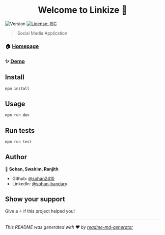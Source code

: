 <h1 align="center">Welcome to Linkize 👋</h1>
<p>
  <img alt="Version" src="https://img.shields.io/badge/version-1.0.0-blue.svg?cacheSeconds=2592000" />
  <a href="#" target="_blank">
    <img alt="License: ISC" src="https://img.shields.io/badge/License-ISC-yellow.svg" />
  </a>
</p>

> Social Media Application

### 🏠 [Homepage](/public)

### ✨ [Demo](https://linkize.herokuapp.com/)

## Install

```sh
npm install
```

## Usage

```sh
npm run dev
```

## Run tests

```sh
npm run test
```

## Author

👤 **Sohan, Swahim, Ranjith**

* Github: [@sohan2410](https://github.com/sohan2410)
* LinkedIn: [@sohan-bandary](https://linkedin.com/in/sohan-bandary)

## Show your support

Give a ⭐️ if this project helped you!

***
_This README was generated with ❤️ by [readme-md-generator](https://github.com/kefranabg/readme-md-generator)_